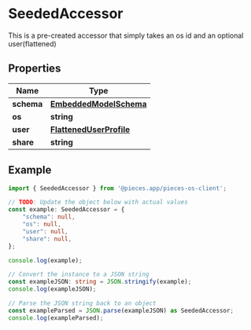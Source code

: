 
# SeededAccessor

This is a pre-created accessor that simply takes an os id and an optional user(flattened)

## Properties

Name | Type
------------ | -------------
**schema** | [**EmbeddedModelSchema**](EmbeddedModelSchema)
**os** | **string**
**user** | [**FlattenedUserProfile**](FlattenedUserProfile)
**share** | **string**

## Example

```typescript
import { SeededAccessor } from '@pieces.app/pieces-os-client';

// TODO: Update the object below with actual values
const example: SeededAccessor = {
    "schema": null,
    "os": null,
    "user": null,
    "share": null,
};

console.log(example);

// Convert the instance to a JSON string
const exampleJSON: string = JSON.stringify(example);
console.log(exampleJSON);

// Parse the JSON string back to an object
const exampleParsed = JSON.parse(exampleJSON) as SeededAccessor;
console.log(exampleParsed);
```


